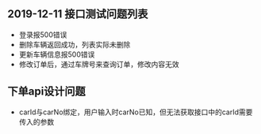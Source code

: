<!--
 * @Author: coco-Tang
 * @Date: 2019-12-11 14:29:45
 * @LastEditors: coco-Tang
 * @LastEditTime: 2019-12-11 17:35:06
 * @Description:  
 -->
## 2019-12-11 接口测试问题列表
 - 登录报500错误
 - 删除车辆返回成功，列表实际未删除
 - 更新车辆信息报500错误
 - 修改订单后，通过车牌号来查询订单，修改内容无效

## 下单api设计问题
 - carId与carNo绑定，用户输入时carNo已知，但无法获取接口中的carId需要传入的参数

